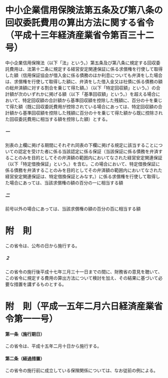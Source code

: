 # 中小企業信用保険法第五条及び第八条の回収委託費用の算出方法に関する省令（平成十三年経済産業省令第百三十二号）
中小企業信用保険法（以下「法」という。）第五条及び第八条に規定する回収委託費用は、法第十二条に規定する経営安定関連保証に係る求償権を行使して取得した額（信用保証協会が借入金に係る債務のほか利息についても弁済をした場合は、求償権を行使して取得した額に、弁済をした借入金又は社債に係る債務の額の総弁済額に対する割合を乗じて得た額。）（以下「特定回収額」という。）の合計額が次のいずれかに掲げる額（以下「基準回収額」という。）を超える場合において、特定回収額の合計額から基準回収額を控除した残額に、百分の十を乗じて得た額（既に回収委託費用が控除されている場合にあっては、特定回収額の合計額から基準回収額を控除した残額に百分の十を乗じて得た額から既に控除された回収委託費用に相当する額を控除した額）とする。
##### 一
別表の上欄に掲げる期間にそれぞれ同表の下欄に掲げる規定に該当することについての認定を受けた者に係る当該認定に係る保証（当該保証に係る債務を弁済することのみを目的としてその弁済額の範囲内においてなされた経営安定関連保証（以下「特定借換保証」という。）を含む。この場合において、特定借換保証に係る債務を弁済することのみを目的としてその弁済額の範囲内においてなされた経営安定関連保証は、特定借換保証とみなす。）に係る求償権を行使して取得した場合にあっては、当該求償権の額の百分の一に相当する額
##### 二
前号以外の場合にあっては、当該求償権の額の百分の百に相当する額
# 附　則
この省令は、公布の日から施行する。
##### ２
この省令の施行後平成十七年三月三十一日までの間に、財務省の意見を聴いて、この省令に規定する費用の算出方法について検討を加え、その結果に基づいて必要な措置を講ずるものとする。
# 附　則（平成一五年二月六日経済産業省令第一一号）
#### 第一条（施行期日）
この省令は、平成十五年二月十日から施行する。
#### 第二条（経過措置）
この省令の施行前に成立している保険関係については、なお従前の例による。
